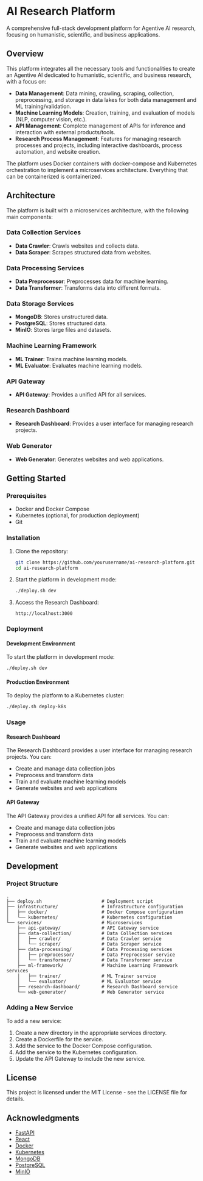 # AI Research Platform

A comprehensive full-stack development platform for Agentive AI research, focusing on humanistic, scientific, and business applications.

## Overview

This platform integrates all the necessary tools and functionalities to create an Agentive AI dedicated to humanistic, scientific, and business research, with a focus on:

- **Data Management**: Data mining, crawling, scraping, collection, preprocessing, and storage in data lakes for both data management and ML training/validation.
- **Machine Learning Models**: Creation, training, and evaluation of models (NLP, computer vision, etc.).
- **API Management**: Complete management of APIs for inference and interaction with external products/tools.
- **Research Process Management**: Features for managing research processes and projects, including interactive dashboards, process automation, and website creation.

The platform uses Docker containers with docker-compose and Kubernetes orchestration to implement a microservices architecture. Everything that can be containerized is containerized.

## Architecture

The platform is built with a microservices architecture, with the following main components:

### Data Collection Services
- **Data Crawler**: Crawls websites and collects data.
- **Data Scraper**: Scrapes structured data from websites.

### Data Processing Services
- **Data Preprocessor**: Preprocesses data for machine learning.
- **Data Transformer**: Transforms data into different formats.

### Data Storage Services
- **MongoDB**: Stores unstructured data.
- **PostgreSQL**: Stores structured data.
- **MinIO**: Stores large files and datasets.

### Machine Learning Framework
- **ML Trainer**: Trains machine learning models.
- **ML Evaluator**: Evaluates machine learning models.

### API Gateway
- **API Gateway**: Provides a unified API for all services.

### Research Dashboard
- **Research Dashboard**: Provides a user interface for managing research projects.

### Web Generator
- **Web Generator**: Generates websites and web applications.

## Getting Started

### Prerequisites

- Docker and Docker Compose
- Kubernetes (optional, for production deployment)
- Git

### Installation

1. Clone the repository:
   ```bash
   git clone https://github.com/yourusername/ai-research-platform.git
   cd ai-research-platform
   ```

2. Start the platform in development mode:
   ```bash
   ./deploy.sh dev
   ```

3. Access the Research Dashboard:
   ```
   http://localhost:3000
   ```

### Deployment

#### Development Environment

To start the platform in development mode:

```bash
./deploy.sh dev
```

#### Production Environment

To deploy the platform to a Kubernetes cluster:

```bash
./deploy.sh deploy-k8s
```

### Usage

#### Research Dashboard

The Research Dashboard provides a user interface for managing research projects. You can:

- Create and manage data collection jobs
- Preprocess and transform data
- Train and evaluate machine learning models
- Generate websites and web applications

#### API Gateway

The API Gateway provides a unified API for all services. You can:

- Create and manage data collection jobs
- Preprocess and transform data
- Train and evaluate machine learning models
- Generate websites and web applications

## Development

### Project Structure

```
.
├── deploy.sh                      # Deployment script
├── infrastructure/                # Infrastructure configuration
│   ├── docker/                    # Docker Compose configuration
│   └── kubernetes/                # Kubernetes configuration
└── services/                      # Microservices
    ├── api-gateway/               # API Gateway service
    ├── data-collection/           # Data Collection services
    │   ├── crawler/               # Data Crawler service
    │   └── scraper/               # Data Scraper service
    ├── data-processing/           # Data Processing services
    │   ├── preprocessor/          # Data Preprocessor service
    │   └── transformer/           # Data Transformer service
    ├── ml-framework/              # Machine Learning Framework services
    │   ├── trainer/               # ML Trainer service
    │   └── evaluator/             # ML Evaluator service
    ├── research-dashboard/        # Research Dashboard service
    └── web-generator/             # Web Generator service
```

### Adding a New Service

To add a new service:

1. Create a new directory in the appropriate services directory.
2. Create a Dockerfile for the service.
3. Add the service to the Docker Compose configuration.
4. Add the service to the Kubernetes configuration.
5. Update the API Gateway to include the new service.

## License

This project is licensed under the MIT License - see the LICENSE file for details.

## Acknowledgments

- [FastAPI](https://fastapi.tiangolo.com/)
- [React](https://reactjs.org/)
- [Docker](https://www.docker.com/)
- [Kubernetes](https://kubernetes.io/)
- [MongoDB](https://www.mongodb.com/)
- [PostgreSQL](https://www.postgresql.org/)
- [MinIO](https://min.io/)
